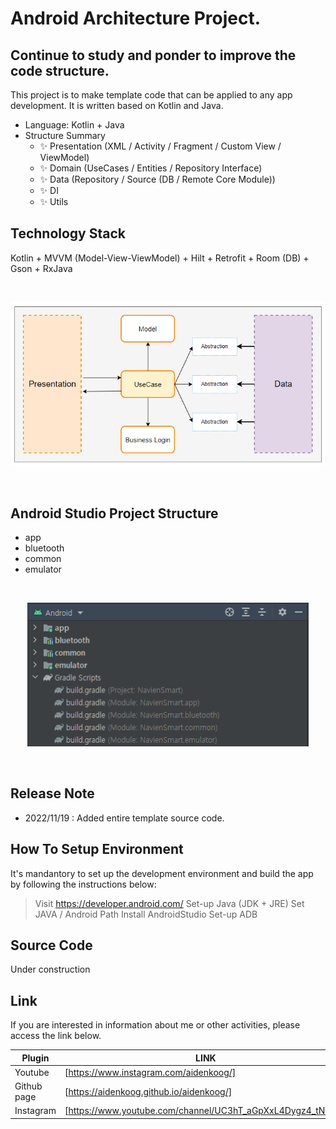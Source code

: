 # Android Architecture Project.
## Continue to study and ponder to improve the code structure.


This project is to make template code that can be applied to any app development.
It is written based on Kotlin and Java.

- Language: Kotlin + Java
- Structure Summary
    - ✨ Presentation (XML / Activity / Fragment / Custom View / ViewModel)
    - ✨ Domain (UseCases / Entities / Repository Interface)
    - ✨ Data (Repository / Source (DB / Remote Core Module))
    - ✨ DI
    - ✨ Utils

## Technology Stack
Kotlin + MVVM (Model-View-ViewModel) + Hilt + Retrofit + Room (DB) + Gson + RxJava

<br>
<p align="center">
  <img src="diagram.png" width="750"/>
</p>
<br>

## Android Studio Project Structure
- app
- bluetooth
- common
- emulator

<br>
<p align="center">
  <img src="project_structure.png" width="450"/>
</p>
<br>

## Release Note

- 2022/11/19 : Added entire template source code.


## How To Setup Environment

It's mandantory to set up the development environment and build the app by following the instructions below:

> Visit https://developer.android.com/
> Set-up Java (JDK + JRE)
> Set JAVA / Android Path
> Install AndroidStudio
> Set-up ADB

## Source Code

Under construction

## Link

If you are interested in information about me or other activities, please access the link below.

| Plugin | LINK |
| ------ | ------ |
| Youtube | [https://www.instagram.com/aidenkoog/] |
| Github page | [https://aidenkoog.github.io/aidenkoog/] |
| Instagram | [https://www.youtube.com/channel/UC3hT_aGpXxL4Dygz4_tNVQA] |


